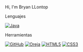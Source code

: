 Hi, I'm Bryan LLontop </p>
Lenguajes </p>
 <a href="https://github.com/BryanLLontop"> 
 <img src="https://camo.githubusercontent.com/6fbcbabf214bba46c303bfb912f00ff620d17eb8783a22cd3b903416162ccaf9/68747470733a2f2f696d672e736869656c64732e696f2f62616467652f4a6176612d6f72616e67653f7374796c653d666c6174266c6f676f3d6a617661266c6f676f436f6c6f723d7768697465266c696e6b3d68747470733a2f2f6769746875622e636f6d2f63657361723472726f796f" alt="Java" data-canonical-src="https://img.shields.io/badge/Java-orange?style=flat&amp;logo=java&amp;logoColor=white&amp;link=https://github.com/cesar4rroyo" style="max-width: 100%;">
 </a></p>
Herramientas</p>
<a href="https://github.com/BryanLLontop"><img src="https://camo.githubusercontent.com/08571e599e5906cc32db3be2fa3c117d46f9f9b50b5b8e99d272f4585915de2f/68747470733a2f2f696d672e736869656c64732e696f2f62616467652f2d4769744875622d3138313731373f7374796c653d666c6174266c6f676f3d676974687562266c696e6b3d68747470733a2f2f6769746875622e636f6d2f63657361723472726f796f" alt="GitHub" data-canonical-src="https://img.shields.io/badge/-GitHub-181717?style=flat&amp;logo=github&amp;link=https://github.com/BryanLLontop" style="max-width: 100%;"></a>
<a href="https://github.com/BryanLLontop"><img src="https://camo.githubusercontent.com/bc31a2823e3c6ec4eeba1dfb476b3434efba5afbfbdcec5a98c935f0cd769132/68747470733a2f2f696d672e736869656c64732e696f2f62616467652f2d426f6f7473747261702d3536334437433f7374796c653d666c6174266c6f676f3d626f6f747374726170266c696e6b3d68747470733a2f2f6769746875622e636f6d2f63657361723472726f796f" alt="Oreja" data-canonical-src="https://img.shields.io/badge/-Bootstrap-563D7C?style=flat&amp;logo=bootstrap&amp;link=https://github.com/BryanLLontop" style="max-width: 100%;"></a>
<a href="https://github.com/BryanLLontop"><img src="https://camo.githubusercontent.com/a0bdd07683ab00e5d7feda4cf4cf157867cf57f8b185d1032b659909ccb05ba9/68747470733a2f2f696d672e736869656c64732e696f2f62616467652f2d48544d4c352d4533344632363f7374796c653d666c6174266c6f676f3d68746d6c35266c6f676f436f6c6f723d7768697465266c696e6b3d68747470733a2f2f6769746875622e636f6d2f63657361723472726f796f" alt="HTML5" data-canonical-src="https://img.shields.io/badge/-HTML5-E34F26?style=flat&amp;logo=html5&amp;logoColor=white&amp;link=https://github.com/BryanLLontop" style="max-width: 100%;"></a>
<a href="https://github.com/BryanLLontop"><img src="https://camo.githubusercontent.com/a4fb1cc236029f4602214c4bddbe897ca6dfcd86f65b7a8d0d0c595b7ee6c584/68747470733a2f2f696d672e736869656c64732e696f2f62616467652f2d435353332d3135373242363f7374796c653d666c6174266c6f676f3d63737333266c696e6b3d68747470733a2f2f6769746875622e636f6d2f63657361723472726f796f" alt="CSS3" data-canonical-src="https://img.shields.io/badge/-CSS3-1572B6?style=flat&amp;logo=css3&amp;link=https://github.com/BryanLLontop" style="max-width: 100%;"></a>

<!---
BryanLLontop/BryanLLontop is a ✨ special ✨ repository because its `README.md` (this file) appears on your GitHub profile.
You can click the Preview link to take a look at your changes.
--->
